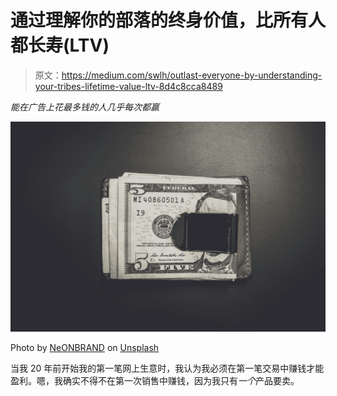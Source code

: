 # 通过理解你的部落的终身价值，比所有人都长寿(LTV)

> 原文：<https://medium.com/swlh/outlast-everyone-by-understanding-your-tribes-lifetime-value-ltv-8d4c8cca8489>

*能在广告上花最多钱的人几乎每次都赢*

![](img/233ee584c32e44c2bea91fcd9bf44670.png)

Photo by [NeONBRAND](https://unsplash.com/@neonbrand?utm_source=medium&utm_medium=referral) on [Unsplash](https://unsplash.com?utm_source=medium&utm_medium=referral)

当我 20 年前开始我的第一笔网上生意时，我认为我必须在第一笔交易中赚钱才能盈利。嗯，我确实不得不在第一次销售中赚钱，因为我只有*一个*产品要卖。